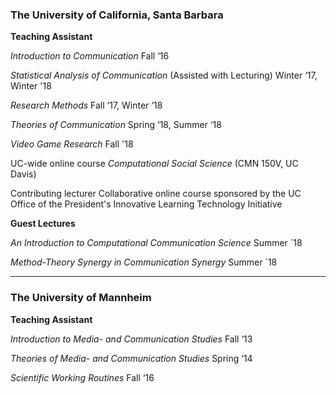 ### The University of California, Santa Barbara

**Teaching Assistant**

_Introduction to Communication_ Fall ‘16

_Statistical Analysis of Communication_ (Assisted with Lecturing) Winter ‘17, Winter '18

_Research Methods_ Fall ‘17, Winter ‘18 

_Theories of Communication_  Spring ‘18, Summer ‘18

*Video Game Research* Fall '18

UC-wide online course _Computational Social Science_ (CMN 150V, UC Davis) 

Contributing lecturer Collaborative online course sponsored by the UC Office of the President's Innovative Learning Technology Initiative

**Guest Lectures**

_An Introduction to Computational Communication Science_ Summer ´18

_Method-Theory Synergy in Communication Synergy_ Summer ´18

---


### The University of Mannheim

**Teaching Assistant**

_Introduction to Media- and Communication Studies_ Fall ‘13

_Theories of Media- and Communication Studies_ Spring ‘14 

_Scientific Working Routines_ Fall ‘16

